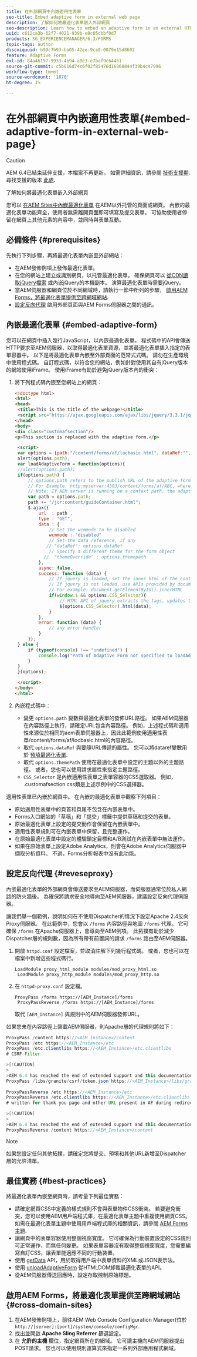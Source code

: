 ```yaml
---
title: 在外部網頁中內嵌適用性表單
seo-title: Embed adaptive form in external web page
description: 了解如何將最適化表單嵌入外部網頁
seo-description: Learn how to embed an adaptive form in an external HTML web page
uuid: c612ca3b-62f7-4021-939b-e0c05dbbf0d7
products: SG_EXPERIENCEMANAGER/6.3/FORMS
topic-tags: author
discoiquuid: b99c7b93-ba05-42ee-9ca8-0079e15d8602
feature: Adaptive Forms
exl-id: 84a46197-9933-4b94-a8e3-e7baf9c644b1
source-git-commit: c5b816d74c6f02f85476d16868844f39b4c47996
workflow-type: tm+mt
source-wordcount: '1070'
ht-degree: 1%

---
```


# 在外部網頁中內嵌適用性表單{#embed-adaptive-form-in-external-web-page}

>[!CAUTION]
>
>AEM 6.4已結束延伸支援，本檔案不再更新。 如需詳細資訊，請參閱 [技術支援期](https://helpx.adobe.com//tw/support/programs/eol-matrix.html). 尋找支援的版本 [此處](https://experienceleague.adobe.com/docs/).

了解如何將最適化表單嵌入外部網頁

您可以 [在AEM Sites中內嵌最適化表單](/help/forms/using/embed-adaptive-form-aem-sites.md) 在AEM以外托管的頁面或網頁。 內嵌的最適化表單功能齊全，使用者無需離開頁面即可填寫及提交表單。 可協助使用者停留在網頁上其他元素的內容中，並同時與表單互動。

## 必備條件 {#prerequisites}

先執行下列步驟，再將最適化表單內嵌至外部網站：

* 在AEM發佈例項上發佈最適化表單。
* 在您的網站上建立或識別網頁，以托管最適化表單。 確保網頁可以 [從CDN讀取jQuery檔案](https://ajax.googleapis.com/ajax/libs/jquery/3.3.1/jquery.min.js) 或內嵌jQuery的本機副本。 演算最適化表單時需要jQuery。
* 當AEM伺服器和網頁位於不同網域時，請執行一節中所列的步驟， [啟用AEM Forms，將最適化表單提供至跨網域網站](#cross-domain-sites).
* [設定反向代理](#reveseproxy) 啟用外部頁面與AEM Forms伺服器之間的通訊。

## 內嵌最適化表單 {#embed-adaptive-form}

您可以在網頁中插入幾行JavaScript，以內嵌最適化表單。 程式碼中的API會傳送HTTP要求至AEM伺服器，以取得最適化表單資源，並將最適化表單插入指定的表單容器中。 以下是將最適化表單內嵌至外部頁面的范常式式碼。 請勿在生產環境中使用程式碼。 自訂程式碼，以符合您的網站，例如針對使用其自有jQuery版本的網站使用iFrame。 使用iFrame有助於避免jQuery版本內的衝突：


1. 將下列程式碼內嵌至您網站上的網頁：

   ```html
   <!doctype html>
   <html>
   <head>
    <title>This is the title of the webpage!</title>
    <script src="https://ajax.googleapis.com/ajax/libs/jquery/3.3.1/jquery.min.js"></script>
   </head>
   <body>
   <div class="customafsection"/>
   <p>This section is replaced with the adaptive form.</p>
   
    <script>
    var options = {path:"/content/forms/af/locbasic.html", dataRef:"", themepath:"", CSS_Selector:".customafsection"};
    alert(options.path);
    var loadAdaptiveForm = function(options){
    //alert(options.path);
    if(options.path) {
        // options.path refers to the publish URL of the adaptive form
        // For Example: http:myserver:4503/content/forms/af/ABC, where ABC is the adaptive form
        // Note: If AEM server is running on a context path, the adaptive form URL must contain the context path 
        var path = options.path;
        path += "/jcr:content/guideContainer.html";
        $.ajax({
            url  : path ,
            type : "GET",
            data : {
                // Set the wcmmode to be disabled
                wcmmode : "disabled"
                // Set the data reference, if any
               // "dataRef": options.dataRef
                // Specify a different theme for the form object
              //  "themeOverride" : options.themepath
            },
            async: false,
            success: function (data) {
                // If jquery is loaded, set the inner html of the container
                // If jquery is not loaded, use APIs provided by document to set the inner HTML but these APIs would not evaluate the script tag in HTML as per the HTML5 spec
                // For example: document.getElementById().innerHTML
                if(window.$ && options.CSS_Selector){
                    // HTML API of jquery extracts the tags, updates the DOM, and evaluates the code embedded in the script tag.
                    $(options.CSS_Selector).html(data);
                }
            },
            error: function (data) {
                // any error handler
            }
        });
    } else {
        if (typeof(console) !== "undefined") {
            console.log("Path of Adaptive Form not specified to loadAdaptiveForm");
        }
    }
    }(options);
   
    </script>
   </body>
   </html>
   ```

1. 內嵌程式碼中：

   * 變更 `options.path` 變數與最適化表單的發佈URL路徑。 如果AEM伺服器在內容路徑上執行，請確定URL包含內容路徑。 例如，上述程式碼和適用性來源位於相同的aem表單伺服器上，因此此範例使用適用性表單/content/forms/af/locbasic.html的內容路徑。
   * 取代 `options.dataRef` 與要隨URL傳遞的屬性。 您可以將dataref變數用於 [預填最適化表單](/help/forms/using/prepopulate-adaptive-form-fields.md).
   * 取代 `options.themePath` 使用在最適化表單中設定的主題以外的主題路徑。 或者，您也可以使用請求屬性來指定主題路徑。
   * `CSS_Selector` 是內嵌適用性表單之表單容器的CSS選取器。 例如， .customafsection css類是上述示例中的CSS選擇器。

適用性表單已內嵌於網頁中。 在內嵌的最適化表單中觀察下列項目：

* 原始適用性表單中的頁首和頁尾不包含在內嵌表單中。
* Forms入口網站的「草稿」和「提交」標籤中提供草稿和提交的表單。
* 原始最適化表單上設定的提交動作會保留在內嵌表單中。
* 適用性表單規則可在內嵌表單中保留，且完整運作。
* 在原始最適化表單中設定的體驗鎖定目標和A/B測試在內嵌表單中無法運作。
* 如果在原始表單上設定Adobe Analytics，則會在Adobe Analytics伺服器中擷取分析資料。 不過，Forms分析報表中沒有此功能。

## 設定反向代理  {#reveseproxy}

內嵌最適化表單的外部網頁會傳送要求至AEM伺服器，而伺服器通常位於私人網路的防火牆後。 為確保將請求安全地導向至AEM伺服器，建議設定反向代理伺服器。

讓我們舉一個範例，說明如何在不使用Dispatcher的情況下設定Apache 2.4反向Proxy伺服器。 在此範例中，您會以 `/forms` 內容路徑與地圖 `/forms` 代理。 它可確保 `/forms` 在Apache伺服器上，會導向至AEM例項。 此拓撲有助於減少Dispatcher層的規則數，因為所有帶有前置詞的請求 `/forms` 路由至AEM伺服器。

1. 開啟 `httpd.conf` 設定檔案，並取消註解下列幾行程式碼。 或者，您也可以在檔案中新增這些程式碼行。

   ```
   LoadModule proxy_html_module modules/mod_proxy_html.so 
    LoadModule proxy_http_module modules/mod_proxy_http.so
   ```

1. 在 `httpd-proxy.conf` 設定檔。

   ```
   ProxyPass /forms https://[AEM_Instance]/forms 
    ProxyPassReverse /forms https://[AEM_Instance]/forms
   ```

   取代 `[AEM_Instance]` 與規則中的AEM伺服器發佈URL。

如果您未在內容路徑上裝載AEM伺服器，則Apache層的代理規則將如下：

```java
ProxyPass /content https://<AEM_Instance>/content
ProxyPass /etc https://<AEM_Instance>/etc
ProxyPass /etc.clientlibs https://<AEM_Instance>/etc.clientlibs
# CSRF Filter

>[!CAUTION]
>
>AEM 6.4 has reached the end of extended support and this documentation is no longer updated. For further details, see our [technical support periods](https://helpx.adobe.com/support/programs/eol-matrix.html). Find the supported versions [here](https://experienceleague.adobe.com/docs/).
ProxyPass /libs/granite/csrf/token.json https://<AEM_Instance>/libs/granite/csrf/token.json
  
ProxyPassReverse /etc https://<AEM_Instance>/etc
ProxyPassReverse /etc.clientlibs https://<AEM_Instance>/etc.clientlibs
# written for thank you page and other URL present in AF during redirect

>[!CAUTION]
>
>AEM 6.4 has reached the end of extended support and this documentation is no longer updated. For further details, see our [technical support periods](https://helpx.adobe.com/support/programs/eol-matrix.html). Find the supported versions [here](https://experienceleague.adobe.com/docs/).
ProxyPassReverse /content https://<AEM_Instance>/content
```

>[!NOTE]
>
>如果您設定任何其他拓撲，請確定您將提交、預填和其他URL新增至Dispatcher層的允許清單。

## 最佳實務 {#best-practices}

將最適化表單內嵌至網頁時，請考量下列最佳實務：

* 請確定網頁CSS中定義的樣式規則不會與表單物件CSS衝突。 若要避免衝突，您可以使用AEM用戶端程式庫，在最適化表單主題中重複使用網頁CSS。 如需在最適化表單主題中使用用戶端程式庫的相關資訊，請參閱 [AEM Forms主題](/help/forms/using/themes.md).
* 讓網頁中的表單容器使用整個視窗寬度。 它可確保為行動裝置設定的CSS規則可正常運作，而無任何變更。 如果表單容器沒有取得整個視窗寬度，您需要編寫自訂CSS，讓表單能適應不同的行動裝置。
* 使用  [getData](https://helpx.adobe.com/experience-manager/6-4/forms/javascript-api/GuideBridge.html) API，用於取得用戶端中表單資料的XML或JSON表示法。
* 使用 [unloadAdaptiveForm](https://helpx.adobe.com/experience-manager/6-4/forms/javascript-api/GuideBridge.html) 從HTMLDOM卸載最適化表單的API。
* 從AEM伺服器傳送回應時，設定存取控制原始標題。

## 啟用AEM Forms，將最適化表單提供至跨網域網站  {#cross-domain-sites}

1. 在AEM發佈例項上，前往AEM Web Console Configuration Manager(位於 `http://[server]:[port]/system/console/configMgr`.
1. 找出並開啟 **Apache Sling Referrer** 篩選設定。
1. 在 **允許的主機** 欄位，指定網頁所在的網域。 它可讓主機向AEM伺服器提出POST請求。 您也可以使用規則運算式來指定一系列外部應用程式網域。
